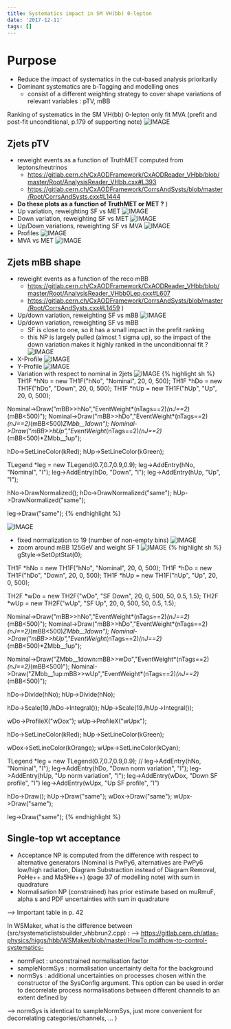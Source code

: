 ```yaml
---
title: Systematics impact in SM VH(bb) 0-lepton
date: '2017-12-11'
tags: []
---
```

# Purpose
* Reduce the impact of systematics in the cut-based analysis prioritarily
* Dominant systematics are b-Tagging and modelling ones
  * consist of a different weighting strategy to cover shape variations of relevant variables : pTV, mBB

Ranking of systematics in the SM VH(bb) 0-lepton only fit MVA (prefit and post-fit unconditional, p.179 of supporting note)
![IMAGE](/images/q/ECDDF009C81122E936C23BED91A73A2D.jpg)
## Zjets pTV
* reweight events as a function of TruthMET computed from leptons/neutrinos
  * https://gitlab.cern.ch/CxAODFramework/CxAODReader_VHbb/blob/master/Root/AnalysisReader_VHbb.cxx#L393
  * https://gitlab.cern.ch/CxAODFramework/CorrsAndSysts/blob/master/Root/CorrsAndSysts.cxx#L1444
* **Do these plots as a function of TruthMET or MET ?**
)
* Up variation, reweighting SF vs MET
![IMAGE](/images/q/DA1AE92762CBE86C0F3D53D2AC647B96.jpg)
* Down variation, reweighting SF vs MET
![IMAGE](/images/q/9282B86588A50CF28751CBFD48B629DC.jpg)
* Up/Down variations, reweighting SF vs MVA
![IMAGE](/images/q/7773CD3F4B21AC5DC4212E8A153005F4.jpg)
* Profiles
![IMAGE](/images/q/2EDED551C4F4D8D052D8578F76FDD212.jpg)
* MVA vs MET
![IMAGE](/images/q/6573E20A8A1AAA077A5E9DC1FFDE2A45.jpg)
## Zjets mBB shape
* reweight events as a function of the reco mBB
  * https://gitlab.cern.ch/CxAODFramework/CxAODReader_VHbb/blob/master/Root/AnalysisReader_VHbb0Lep.cxx#L607
  * https://gitlab.cern.ch/CxAODFramework/CorrsAndSysts/blob/master/Root/CorrsAndSysts.cxx#L1459
)
* Up/down variation, reweighting SF vs mBB
![IMAGE](/images/q/63EA67695E343272CA2DEA3A7035F429.jpg)
* Up/down variation, reweighting SF vs mBB
  * SF is close to one, so it has a small impact in the prefit ranking
  * this NP is largely pulled (almost 1 sigma up), so the impact of the down variation makes it highly ranked in the unconditionnal fit ?
![IMAGE](/images/q/18AE93AEDA29C4A631FA2D82167E7298.jpg)
* X-Profile
![IMAGE](/images/q/41E1F3C5CDD1DC11B4B056EC32B3E429.jpg)
* Y-Profile
![IMAGE](/images/q/29F19AAA2109D031A4F80DB8F3A21AB5.jpg)
* Variation with respect to nominal in 2jets
![IMAGE](/images/q/C350E53809079A984D6FB9AAA5267844.jpg)
{% highlight sh %}
TH1F *hNo = new TH1F("hNo", "Nominal", 20, 0, 500);
TH1F *hDo = new TH1F("hDo", "Down", 20, 0, 500);
TH1F *hUp = new TH1F("hUp", "Up", 20, 0, 500);

Nominal->Draw("mBB>>hNo","EventWeight*(nTags==2)*(nJ==2)*(mBB<500)");
Nominal->Draw("mBB>>hDo","EventWeight*(nTags==2)*(nJ==2)*(mBB<500)*ZMbb__1down");
Nominal->Draw("mBB>>hUp","EventWeight*(nTags==2)*(nJ==2)*(mBB<500)*ZMbb__1up");

hDo->SetLineColor(kRed);
hUp->SetLineColor(kGreen);

TLegend *leg = new TLegend(0.7,0.7,0.9,0.9);
leg->AddEntry(hNo, "Nominal", "l");
leg->AddEntry(hDo, "Down", "l");
leg->AddEntry(hUp, "Up", "l");

hNo->DrawNormalized();
hDo->DrawNormalized("same");
hUp->DrawNormalized("same");

leg->Draw("same");
{% endhighlight %}

![IMAGE](/images/q/48F94AB63FF897CEF87F22F4EF2BB5D3.jpg)
* fixed normalization to 19 (number of non-empty bins)
![IMAGE](/images/q/2937F16079DDFBD0E0C4D43E6443907E.jpg)
* zoom around mBB 125GeV and weight SF 1
![IMAGE](/images/q/610EFB01B95FDCD6AD9AD6AF7FFF4787.jpg)
{% highlight sh %}
gStyle->SetOptStat(0);

TH1F *hNo = new TH1F("hNo", "Nominal", 20, 0, 500);
TH1F *hDo = new TH1F("hDo", "Down", 20, 0, 500);
TH1F *hUp = new TH1F("hUp", "Up", 20, 0, 500);

TH2F *wDo = new TH2F("wDo", "SF Down", 20, 0, 500, 50, 0.5, 1.5);
TH2F *wUp = new TH2F("wUp", "SF Up", 20, 0, 500, 50, 0.5, 1.5);

Nominal->Draw("mBB>>hNo","EventWeight*(nTags==2)*(nJ==2)*(mBB<500)");
Nominal->Draw("mBB>>hDo","EventWeight*(nTags==2)*(nJ==2)*(mBB<500)*ZMbb__1down");
Nominal->Draw("mBB>>hUp","EventWeight*(nTags==2)*(nJ==2)*(mBB<500)*ZMbb__1up");

Nominal->Draw("ZMbb__1down:mBB>>wDo","EventWeight*(nTags==2)*(nJ==2)*(mBB<500)");
Nominal->Draw("ZMbb__1up:mBB>>wUp","EventWeight*(nTags==2)*(nJ==2)*(mBB<500)");

hDo->Divide(hNo);
hUp->Divide(hNo);

hDo->Scale(19./hDo->Integral());
hUp->Scale(19./hUp->Integral());

wDo->ProfileX("wDox");
wUp->ProfileX("wUpx");

hDo->SetLineColor(kRed);
hUp->SetLineColor(kGreen);

wDox->SetLineColor(kOrange);
wUpx->SetLineColor(kCyan);

TLegend *leg = new TLegend(0.7,0.7,0.9,0.9);
// leg->AddEntry(hNo, "Nominal", "l");
leg->AddEntry(hDo, "Down norm variation", "l");
leg->AddEntry(hUp, "Up norm variation", "l");
leg->AddEntry(wDox, "Down SF profile", "l")
leg->AddEntry(wUpx, "Up SF profile", "l")

hDo->Draw();
hUp->Draw("same");
wDox->Draw("same");
wUpx->Draw("same");

leg->Draw("same");
{% endhighlight %}

## Single-top wt acceptance

* Acceptance NP is computed from the difference with respect to alternative generators (Nominal is PwPy6, alternatives are PwPy6 low/high radiation, Diagram Substraction instead of Diagram Removal, PoHe++ and Ma5He++) (page 37 of modelling note) with sum in quadrature
* Normalisation NP (constrained) has prior estimate based on muRmuF, alpha s and PDF uncertainties with sum in quadrature

--> Important table in p. 42

In WSMaker, what is the difference between (src/systematiclistsbuilder_vhbbrun2.cpp) :
--> https://gitlab.cern.ch/atlas-physics/higgs/hbb/WSMaker/blob/master/HowTo.md#how-to-control-systematics-

* normFact : unconstrained normalisation factor
* sampleNormSys : normalisation uncertainty delta for the background
* normSys : additional uncertainties on processes chosen within the constructor of the SysConfig argument. This option can be used in order to decorrelate process normalisations between different channels to an extent defined by

--> normSys is identical to sampleNormSys, just more convenient for decorrelating categories/channels, ...
)
